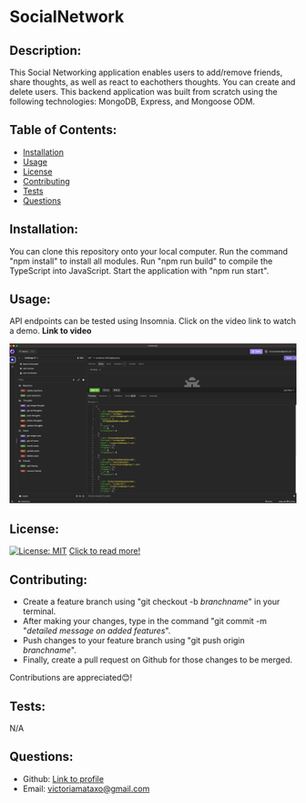 # SocialNetwork

## Description:

This Social Networking application enables users to add/remove friends, share thoughts, as well as react to eachothers thoughts. You can create and delete users. This backend application was built from scratch using the following technologies: MongoDB, Express, and Mongoose ODM.

## Table of Contents:

- [Installation](#installation)
- [Usage](#usage)
- [License](#license)
- [Contributing](#contributing)
- [Tests](#tests)
- [Questions](#questions)

## Installation:

You can clone this repository onto your local computer. Run the command "npm install" to install all modules. Run "npm run build" to compile the TypeScript into JavaScript. Start the application with "npm run start".

## Usage:

API endpoints can be tested using Insomnia.
Click on the video link to watch a demo.
**Link to video**

![](./assets/screenshot.png)

## License:

[![License: MIT](https://img.shields.io/badge/License-MIT-yellow.svg)](https://opensource.org/licenses/MIT)
[Click to read more!](https://opensource.org/licenses/MIT)

## Contributing:

- Create a feature branch using "git checkout -b _branchname_" in your terminal.
- After making your changes, type in the command "git commit -m "_detailed message on added features_".
- Push changes to your feature branch using "git push origin _branchname_".
- Finally, create a pull request on Github for those changes to be merged.

Contributions are appreciated😊!

## Tests:

N/A

## Questions:

- Github: [Link to profile](https://github.com/victoriamata)
- Email: victoriamataxo@gmail.com

